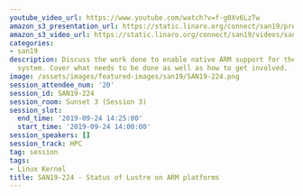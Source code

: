 ```yaml
---
youtube_video_url: https://www.youtube.com/watch?v=f-g0Xv6LzTw
amazon_s3_presentation_url: https://static.linaro.org/connect/san19/presentations/san19-224.pdf
amazon_s3_video_url: https://static.linaro.org/connect/san19/videos/san19-224.mp4
categories:
- san19
description: Discuss the work done to enable native ARM support for the Lustre file
  system. Cover what needs to be done as well as how to get involved.
image: /assets/images/featured-images/san19/SAN19-224.png
session_attendee_num: '20'
session_id: SAN19-224
session_room: Sunset 3 (Session 3)
session_slot:
  end_time: '2019-09-24 14:25:00'
  start_time: '2019-09-24 14:00:00'
session_speakers: []
session_track: HPC
tag: session
tags:
- Linux Kernel
title: SAN19-224 - Status of Lustre on ARM platforms
---
```

